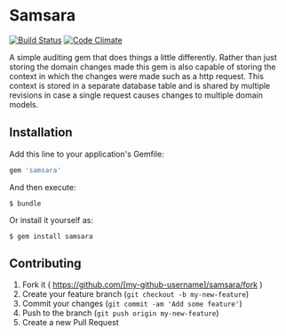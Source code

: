# Samsara
[![Build Status](https://secure.travis-ci.org/tcnijmeijer/samsara.png?branch=master)](http://travis-ci.org/tcnijmeijer/samsara)
[![Code Climate](https://codeclimate.com/github/tcnijmeijer/samsara/badges/gpa.svg)](https://codeclimate.com/github/tcnijmeijer/samsara)

A simple auditing gem that does things a little differently. Rather than just storing the domain changes made
this gem is also capable of storing the context in which the changes were made such as a http request. This
context is stored in a separate database table and is shared by multiple revisions in case a single request
causes changes to multiple domain models.

## Installation

Add this line to your application's Gemfile:

```ruby
gem 'samsara'
```

And then execute:

    $ bundle

Or install it yourself as:

    $ gem install samsara

## Contributing

1. Fork it ( https://github.com/[my-github-username]/samsara/fork )
2. Create your feature branch (`git checkout -b my-new-feature`)
3. Commit your changes (`git commit -am 'Add some feature'`)
4. Push to the branch (`git push origin my-new-feature`)
5. Create a new Pull Request
